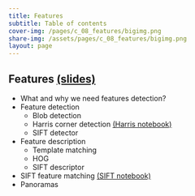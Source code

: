 ```yaml
---
title: Features
subtitle: Table of contents
cover-img: /pages/c_08_features/bigimg.png
share-img: /assets/pages/c_08_features/bigimg.png
layout: page
---
```


## **Features** [(slides)](/pages/c_08_features/features.pdf)

- What and why we need features detection?
- Feature detection
  - Blob detection
  - Harris corner detection [(Harris notebook)](/pages/c_08_features/harris_nb/)
  - SIFT detector 
- Feature description
  - Template matching
  - HOG
  - SIFT descriptor
- SIFT feature matching [(SIFT notebook)](/pages/c_08_features/sift_nb/)
- Panoramas

